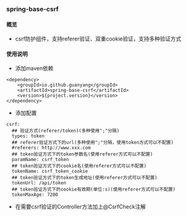 ### spring-base-csrf

#### 概览
- csrf防护组件，支持referer验证、双重cookie验证，支持多种验证方式
  
#### 使用说明
- 添加maven依赖

```
<dependency>
    <groupId>io.github.guanyang</groupId>
    <artifactId>spring-base-csrf</artifactId>
    <version>${project.version}</version>
</dependency>
```

- 添加配置

```
csrf:
  ## 验证方式(referer/token)(多种使用";"分隔)
  types: token
  ## referer验证方式下的url(多种使用";"分隔，使用token方式可以不配置)
  #referers: http://www.xxx.com
  ## token验证方式下的token参数名(使用referer方式可以不配置)
  paramName: csrf_token
  ## token验证方式下的cookie名(使用referer方式可以不配置)
  tokenName: csrf_token_cookie
  ## token验证方式下的token生成地址(使用referer方式可以不配置)
  tokenUrl: /api/token
  ## token验证方式下的cookie有效期(单位:s)(使用referer方式可以不配置)
  tokenMaxAge: 7200

```

- 在需要csrf验证的Controller方法加上@CsrfCheck注解